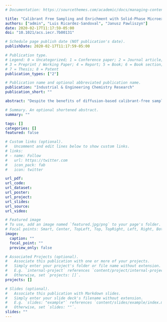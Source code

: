 ```yaml
---
# Documentation: https://sourcethemes.com/academic/docs/managing-content/

title: "Calibrant Free Sampling and Enrichment with Solid-Phase Microextraction: Computational Simulation and Experimental Verification"
authors: ["admin", "Luis Ricardez-Sandoval", "Janusz Pawliszyn"]
date: 2020-02-17T11:17:59-05:00
doi: "10.1021/acs.iecr.7b00131"

# Schedule page publish date (NOT publication's date).
publishDate: 2020-02-17T11:17:59-05:00

# Publication type.
# Legend: 0 = Uncategorized; 1 = Conference paper; 2 = Journal article;
# 3 = Preprint / Working Paper; 4 = Report; 5 = Book; 6 = Book section;
# 7 = Thesis; 8 = Patent
publication_types: ["2"]

# Publication name and optional abbreviated publication name.
publication: "Industrial & Engineering Chemistry Research"
publication_short: ""

abstract: "Despite the benefits of diffusion-based calibrant-free sampling based on solid-phase microextraction (SPME), this quantification approach is often underestimated due to an inadequate understanding of how extraction parameters influence the extracted amount and quantification of analytes. Currently, application of this approach for complex samples with binding matrix components is very limited. This study presents the development of a computational model that is used to identify the critical parameters for the diffusion-based sampling. Simulations are conducted under simultaneous variations in mass transfer and adsorptive surface binding constants and the presence of a binding matrix component in the sample. The simulation results correlate well with previously reported experimental data and improve the predictions when compared to previously introduced semiempirical models. This work enhanced basic understanding of physical processes involved in analyte quantification with SPME, which is of benefit when performing experimental designs, particularly where traditional calibration methods are not suitable."

# Summary. An optional shortened abstract.
summary: ""

tags: []
categories: []
featured: false

# Custom links (optional).
#   Uncomment and edit lines below to show custom links.
# links:
# - name: Follow
#   url: https://twitter.com
#   icon_pack: fab
#   icon: twitter

url_pdf:
url_code:
url_dataset:
url_poster:
url_project:
url_slides:
url_source:
url_video:

# Featured image
# To use, add an image named `featured.jpg/png` to your page's folder. 
# Focal points: Smart, Center, TopLeft, Top, TopRight, Left, Right, BottomLeft, Bottom, BottomRight.
image:
  caption: ""
  focal_point: ""
  preview_only: false

# Associated Projects (optional).
#   Associate this publication with one or more of your projects.
#   Simply enter your project's folder or file name without extension.
#   E.g. `internal-project` references `content/project/internal-project/index.md`.
#   Otherwise, set `projects: []`.
projects: []

# Slides (optional).
#   Associate this publication with Markdown slides.
#   Simply enter your slide deck's filename without extension.
#   E.g. `slides: "example"` references `content/slides/example/index.md`.
#   Otherwise, set `slides: ""`.
slides: ""
---
```

